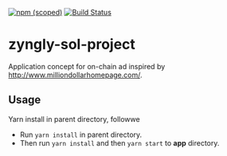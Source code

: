 [![npm (scoped)](https://img.shields.io/npm/v/@project-serum/sol-wallet-adapter)](https://www.npmjs.com/package/@project-serum/sol-wallet-adapter)
[![Build Status](https://travis-ci.com/project-serum/sol-wallet-adapter.svg?branch=master)](https://travis-ci.com/project-serum/sol-wallet-adapter)

# zyngly-sol-project

Application concept for on-chain ad inspired by http://www.milliondollarhomepage.com/.

## Usage

Yarn install in parent directory, followwe

* Run `yarn install` in parent directory.
* Then run `yarn install` and then `yarn start` to **app** directory.

